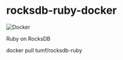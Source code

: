 # rocksdb-ruby-docker
![Docker](https://github.com/tumf/rocksdb-ruby-docker/workflows/Docker/badge.svg)

Ruby on RocksDB

docker pull tumf/rocksdb-ruby
